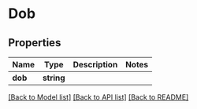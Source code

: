 # Dob

## Properties
Name | Type | Description | Notes
------------ | ------------- | ------------- | -------------
**dob** | **string** |  | 

[[Back to Model list]](../../README.md#documentation-for-models) [[Back to API list]](../../README.md#documentation-for-api-endpoints) [[Back to README]](../../README.md)

